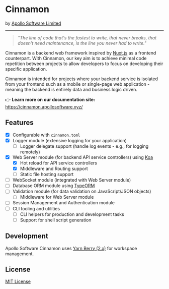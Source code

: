 # Cinnamon
by [Apollo Software Limited](https://apollosoftware.xyz/)

---

> _"The line of code that's the fastest to write, that never breaks, that doesn't need maintenance, is the line you never had to write."_

Cinnamon is a backend web framework inspired by [Nuxt.js](https://github.com/nuxt/nuxt.js) as a frontend counterpart. With Cinnamon, our key aim is to achieve minimal code repetition between projects to allow developers to focus on developing their specific application.

Cinnamon is intended for projects where your backend service is isolated from your frontend such as a mobile or single-page web application - meaning the backend is entirely data and business logic driven.

👉 **Learn more on our documentation site:**
https://cinnamon.apollosoftware.xyz/

## Features
- [x] Configurable with `cinnamon.toml`
- [x] Logger module (extensive logging for your application)
    - [ ] Logger delegate support (handle log events - e.g., for logging remotely)
- [x] Web Server module (for backend API service controllers) using [Koa](https://github.com/koajs)
    - [x] Hot reload for API service controllers
    - [x] Middleware and Routing support
    - [ ] Static file hosting support
- [ ] WebSocket module (integrated with Web Server module)
- [ ] Database ORM module using [TypeORM](https://typeorm.io/)
- [ ] Validation module (for data validation on JavaScript/JSON objects)
    - [ ] Middleware for Web Server module
- [ ] Session Management and Authentication module
- [ ] CLI tooling and utilities
    - [ ] CLI helpers for production and development tasks
    - [ ] Support for shell script generation

## Development
Apollo Software Cinnamon uses [Yarn Berry (2.x)](https://yarnpkg.com/getting-started/install) for workspace management.

## License
[MIT License](LICENSE.md)
